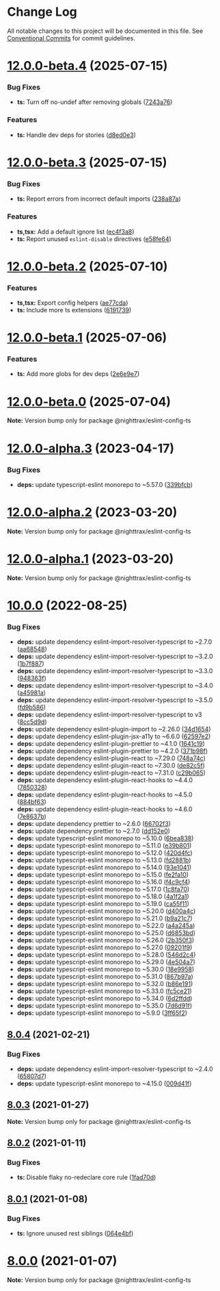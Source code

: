 # Change Log

All notable changes to this project will be documented in this file.
See [Conventional Commits](https://conventionalcommits.org) for commit guidelines.

# [12.0.0-beta.4](https://github.com/NiGhTTraX/eslint-config/compare/@nighttrax/eslint-config-ts@12.0.0-beta.3...@nighttrax/eslint-config-ts@12.0.0-beta.4) (2025-07-15)

### Bug Fixes

- **ts:** Turn off no-undef after removing globals ([7243a76](https://github.com/NiGhTTraX/eslint-config/commit/7243a7643de08961b0a9c9c0598d128f45b8cc6d))

### Features

- **ts:** Handle dev deps for stories ([d8ed0e3](https://github.com/NiGhTTraX/eslint-config/commit/d8ed0e31009e12ee50223922671710c24ab5696f))

# [12.0.0-beta.3](https://github.com/NiGhTTraX/eslint-config/compare/@nighttrax/eslint-config-ts@12.0.0-beta.2...@nighttrax/eslint-config-ts@12.0.0-beta.3) (2025-07-15)

### Bug Fixes

- **ts:** Report errors from incorrect default imports ([238a87a](https://github.com/NiGhTTraX/eslint-config/commit/238a87a7b340f8bcae45aac01ecaf59d234b64e8))

### Features

- **ts,tsx:** Add a default ignore list ([ec4f3a8](https://github.com/NiGhTTraX/eslint-config/commit/ec4f3a89047d3a23c4f19248799e4c0625517c1b))
- **ts:** Report unused `eslint-disable` directives ([e58fe64](https://github.com/NiGhTTraX/eslint-config/commit/e58fe6489343520812e698c58121bf788b7a6fe1))

# [12.0.0-beta.2](https://github.com/NiGhTTraX/eslint-config/compare/@nighttrax/eslint-config-ts@12.0.0-beta.1...@nighttrax/eslint-config-ts@12.0.0-beta.2) (2025-07-10)

### Features

- **ts,tsx:** Export config helpers ([ae77cda](https://github.com/NiGhTTraX/eslint-config/commit/ae77cdacf76e80427b0e8fcc5618622d83c0b21b))
- **ts:** Include more ts extensions ([6191739](https://github.com/NiGhTTraX/eslint-config/commit/6191739d5bfaf727d0e56858c5636b4f5fbe61a9))

# [12.0.0-beta.1](https://github.com/NiGhTTraX/eslint-config/compare/@nighttrax/eslint-config-ts@12.0.0-beta.0...@nighttrax/eslint-config-ts@12.0.0-beta.1) (2025-07-06)

### Features

- **ts:** Add more globs for dev deps ([2e6e9e7](https://github.com/NiGhTTraX/eslint-config/commit/2e6e9e7044c81a16da1f2e248d0e8933963fa8f4))

# [12.0.0-beta.0](https://github.com/NiGhTTraX/eslint-config/compare/@nighttrax/eslint-config-ts@12.0.0-alpha.3...@nighttrax/eslint-config-ts@12.0.0-beta.0) (2025-07-04)

**Note:** Version bump only for package @nighttrax/eslint-config-ts

# [12.0.0-alpha.3](https://github.com/NiGhTTraX/eslint-config/compare/@nighttrax/eslint-config-ts@12.0.0-alpha.2...@nighttrax/eslint-config-ts@12.0.0-alpha.3) (2023-04-17)

### Bug Fixes

- **deps:** update typescript-eslint monorepo to ~5.57.0 ([339bfcb](https://github.com/NiGhTTraX/eslint-config/commit/339bfcb1e325f4d3ce1dc4c614d6518d48113c18))

# [12.0.0-alpha.2](https://github.com/NiGhTTraX/eslint-config/compare/@nighttrax/eslint-config-ts@12.0.0-alpha.1...@nighttrax/eslint-config-ts@12.0.0-alpha.2) (2023-03-20)

**Note:** Version bump only for package @nighttrax/eslint-config-ts

# [12.0.0-alpha.1](https://github.com/NiGhTTraX/eslint-config/compare/@nighttrax/eslint-config-ts@12.0.0-alpha.0...@nighttrax/eslint-config-ts@12.0.0-alpha.1) (2023-03-20)

**Note:** Version bump only for package @nighttrax/eslint-config-ts

# [10.0.0](https://github.com/NiGhTTraX/eslint-config/compare/@nighttrax/eslint-config-ts@10.0.0-beta.2...@nighttrax/eslint-config-ts@10.0.0) (2022-08-25)

### Bug Fixes

- **deps:** update dependency eslint-import-resolver-typescript to ~2.7.0 ([aa68548](https://github.com/NiGhTTraX/eslint-config/commit/aa68548080ce73b548e72500924d0043cdc74ac4))
- **deps:** update dependency eslint-import-resolver-typescript to ~3.2.0 ([1b7f887](https://github.com/NiGhTTraX/eslint-config/commit/1b7f8874a5f7db3c4d391535397ba157f112d307))
- **deps:** update dependency eslint-import-resolver-typescript to ~3.3.0 ([948363f](https://github.com/NiGhTTraX/eslint-config/commit/948363f2365dfaa209da18aa0b86ce3076da9579))
- **deps:** update dependency eslint-import-resolver-typescript to ~3.4.0 ([a45981a](https://github.com/NiGhTTraX/eslint-config/commit/a45981a6148644ffd82f7c1f741b611fc02d2200))
- **deps:** update dependency eslint-import-resolver-typescript to ~3.5.0 ([fd9b586](https://github.com/NiGhTTraX/eslint-config/commit/fd9b58690eeb9bf5124e3cb0af3d3aebb391fb5d))
- **deps:** update dependency eslint-import-resolver-typescript to v3 ([8cc5d9d](https://github.com/NiGhTTraX/eslint-config/commit/8cc5d9da548f22a2f25815a2ccf3cbec5d068129))
- **deps:** update dependency eslint-plugin-import to ~2.26.0 ([34d1654](https://github.com/NiGhTTraX/eslint-config/commit/34d16541be02de0367f190ed2ccedcc8c2d5799c))
- **deps:** update dependency eslint-plugin-jsx-a11y to ~6.6.0 ([62597e2](https://github.com/NiGhTTraX/eslint-config/commit/62597e2ba8a23f7b02795c47b5c23955770a0ecf))
- **deps:** update dependency eslint-plugin-prettier to ~4.1.0 ([1641c19](https://github.com/NiGhTTraX/eslint-config/commit/1641c19471618e5c775c53c9f5d3393320d754bc))
- **deps:** update dependency eslint-plugin-prettier to ~4.2.0 ([371b98f](https://github.com/NiGhTTraX/eslint-config/commit/371b98fbb445f693984614807084c06f6f15dcc0))
- **deps:** update dependency eslint-plugin-react to ~7.29.0 ([748a74c](https://github.com/NiGhTTraX/eslint-config/commit/748a74cf6b04dc02fd823cee50e1a1fa0d76e9f3))
- **deps:** update dependency eslint-plugin-react to ~7.30.0 ([de82c5f](https://github.com/NiGhTTraX/eslint-config/commit/de82c5fde798bd2e33adaf02aca39fe7e4ac4507))
- **deps:** update dependency eslint-plugin-react to ~7.31.0 ([c29b065](https://github.com/NiGhTTraX/eslint-config/commit/c29b0658d3f3a118e8fcc27a2af44c8fe429c24a))
- **deps:** update dependency eslint-plugin-react-hooks to ~4.4.0 ([7850328](https://github.com/NiGhTTraX/eslint-config/commit/7850328d5b69f1abf63304b5319e2765523a7fbb))
- **deps:** update dependency eslint-plugin-react-hooks to ~4.5.0 ([884bf63](https://github.com/NiGhTTraX/eslint-config/commit/884bf63de0f32704468b63995f129c15f842925e))
- **deps:** update dependency eslint-plugin-react-hooks to ~4.6.0 ([7e8637b](https://github.com/NiGhTTraX/eslint-config/commit/7e8637be31e8ed40f527f7b83991fc5cdfa75210))
- **deps:** update dependency prettier to ~2.6.0 ([66702f3](https://github.com/NiGhTTraX/eslint-config/commit/66702f3d5a0285b4d511ccd8e0983a1584e9b161))
- **deps:** update dependency prettier to ~2.7.0 ([dd152e0](https://github.com/NiGhTTraX/eslint-config/commit/dd152e093f072b99bff914b2b3066a7eba5119f1))
- **deps:** update typescript-eslint monorepo to ~5.10.0 ([6bea838](https://github.com/NiGhTTraX/eslint-config/commit/6bea838ed1e094aed6b5a060b4e8b50ef6f154bb))
- **deps:** update typescript-eslint monorepo to ~5.11.0 ([e39b801](https://github.com/NiGhTTraX/eslint-config/commit/e39b80183fb6b3f34ffbff628e4ef4b93bfb4351))
- **deps:** update typescript-eslint monorepo to ~5.12.0 ([420d4fc](https://github.com/NiGhTTraX/eslint-config/commit/420d4fcfcb156ff243ec673717f5fdc6b80d19ea))
- **deps:** update typescript-eslint monorepo to ~5.13.0 ([fd2881b](https://github.com/NiGhTTraX/eslint-config/commit/fd2881b8e089d823146d65583596869a02fa0d0f))
- **deps:** update typescript-eslint monorepo to ~5.14.0 ([93e1041](https://github.com/NiGhTTraX/eslint-config/commit/93e1041c93ad47430811970c0a841c6dfe042e44))
- **deps:** update typescript-eslint monorepo to ~5.15.0 ([fe2fa10](https://github.com/NiGhTTraX/eslint-config/commit/fe2fa1014597010222b26ee71fe7ec853bdf9503))
- **deps:** update typescript-eslint monorepo to ~5.16.0 ([f4c9cf4](https://github.com/NiGhTTraX/eslint-config/commit/f4c9cf4ad284dbd71b67ec663e945b5c9d2691c7))
- **deps:** update typescript-eslint monorepo to ~5.17.0 ([1c8fa70](https://github.com/NiGhTTraX/eslint-config/commit/1c8fa705640ac5166abe7db1e3c01ae079966f19))
- **deps:** update typescript-eslint monorepo to ~5.18.0 ([4a1f2a1](https://github.com/NiGhTTraX/eslint-config/commit/4a1f2a1ef0a57c181018b9ed8954d1a1e4fe109c))
- **deps:** update typescript-eslint monorepo to ~5.19.0 ([ca55f11](https://github.com/NiGhTTraX/eslint-config/commit/ca55f118cb1ac809b136e06ad986a88469cbecd0))
- **deps:** update typescript-eslint monorepo to ~5.20.0 ([d400a4c](https://github.com/NiGhTTraX/eslint-config/commit/d400a4caf65ddd4790e546f99fa0b58946960bdb))
- **deps:** update typescript-eslint monorepo to ~5.21.0 ([b9a21c7](https://github.com/NiGhTTraX/eslint-config/commit/b9a21c7dc3478bf2501a3c623eea65ec1235be8d))
- **deps:** update typescript-eslint monorepo to ~5.22.0 ([a4a245a](https://github.com/NiGhTTraX/eslint-config/commit/a4a245a30fc4ce94e7338175e686dee12b21fc04))
- **deps:** update typescript-eslint monorepo to ~5.25.0 ([d6853bd](https://github.com/NiGhTTraX/eslint-config/commit/d6853bdc38267461b8815023601a8c31bd2f4e8e))
- **deps:** update typescript-eslint monorepo to ~5.26.0 ([2b350f3](https://github.com/NiGhTTraX/eslint-config/commit/2b350f36b178ad5473d6239f58b907f159cf84d5))
- **deps:** update typescript-eslint monorepo to ~5.27.0 ([09201f9](https://github.com/NiGhTTraX/eslint-config/commit/09201f993430c314fd8435ffd8b16205e52f7eeb))
- **deps:** update typescript-eslint monorepo to ~5.28.0 ([546d2c4](https://github.com/NiGhTTraX/eslint-config/commit/546d2c420feece937ad57e50402d652883317cdd))
- **deps:** update typescript-eslint monorepo to ~5.29.0 ([4e504a7](https://github.com/NiGhTTraX/eslint-config/commit/4e504a71e60f03ba9109509286ced399f9efafe9))
- **deps:** update typescript-eslint monorepo to ~5.30.0 ([18e9958](https://github.com/NiGhTTraX/eslint-config/commit/18e9958b89d70c392c8655781bd10ab9381c904d))
- **deps:** update typescript-eslint monorepo to ~5.31.0 ([867b97a](https://github.com/NiGhTTraX/eslint-config/commit/867b97a8b7db0a7c9afe6c380b4a29ba7d769ecc))
- **deps:** update typescript-eslint monorepo to ~5.32.0 ([b86e191](https://github.com/NiGhTTraX/eslint-config/commit/b86e191c4c6937182cafdff95a6bc7de5c9583bc))
- **deps:** update typescript-eslint monorepo to ~5.33.0 ([fc5ce21](https://github.com/NiGhTTraX/eslint-config/commit/fc5ce21da0fda498ee4707e80ec28f7dd750959f))
- **deps:** update typescript-eslint monorepo to ~5.34.0 ([6d2ffdd](https://github.com/NiGhTTraX/eslint-config/commit/6d2ffdd9240c0a3bc881aa3c8772106a8238f0f6))
- **deps:** update typescript-eslint monorepo to ~5.35.0 ([7d6d91f](https://github.com/NiGhTTraX/eslint-config/commit/7d6d91f66713cd79aee142c1df53c2a479e7890e))
- **deps:** update typescript-eslint monorepo to ~5.9.0 ([3ff65f2](https://github.com/NiGhTTraX/eslint-config/commit/3ff65f285351f0b6ae33fd9e481fb7d1a339ed14))

## [8.0.4](https://github.com/NiGhTTraX/eslint-config/compare/@nighttrax/eslint-config-ts@8.0.3...@nighttrax/eslint-config-ts@8.0.4) (2021-02-21)

### Bug Fixes

- **deps:** update dependency eslint-import-resolver-typescript to ~2.4.0 ([65807d7](https://github.com/NiGhTTraX/eslint-config/commit/65807d750abe14b88db67f7443e16559f0a2f6a3))
- **deps:** update typescript-eslint monorepo to ~4.15.0 ([009d41f](https://github.com/NiGhTTraX/eslint-config/commit/009d41f82719f85da9784b32b54b48dbe37dcc27))

## [8.0.3](https://github.com/NiGhTTraX/eslint-config/compare/@nighttrax/eslint-config-ts@8.0.2...@nighttrax/eslint-config-ts@8.0.3) (2021-01-27)

**Note:** Version bump only for package @nighttrax/eslint-config-ts

## [8.0.2](https://github.com/NiGhTTraX/eslint-config/compare/@nighttrax/eslint-config-ts@8.0.1...@nighttrax/eslint-config-ts@8.0.2) (2021-01-11)

### Bug Fixes

- **ts:** Disable flaky no-redeclare core rule ([1fad70d](https://github.com/NiGhTTraX/eslint-config/commit/1fad70dc60c5486cf03ea7a8b2a6efae813fafe6))

## [8.0.1](https://github.com/NiGhTTraX/eslint-config/compare/@nighttrax/eslint-config-ts@8.0.0...@nighttrax/eslint-config-ts@8.0.1) (2021-01-08)

### Bug Fixes

- **ts:** Ignore unused rest siblings ([064e4bf](https://github.com/NiGhTTraX/eslint-config/commit/064e4bf802d0182afc71885d3f5de598b75d96ba))

# [8.0.0](https://github.com/NiGhTTraX/eslint-config/compare/@nighttrax/eslint-config-ts@8.0.0-alpha.0...@nighttrax/eslint-config-ts@8.0.0) (2021-01-07)

**Note:** Version bump only for package @nighttrax/eslint-config-ts
